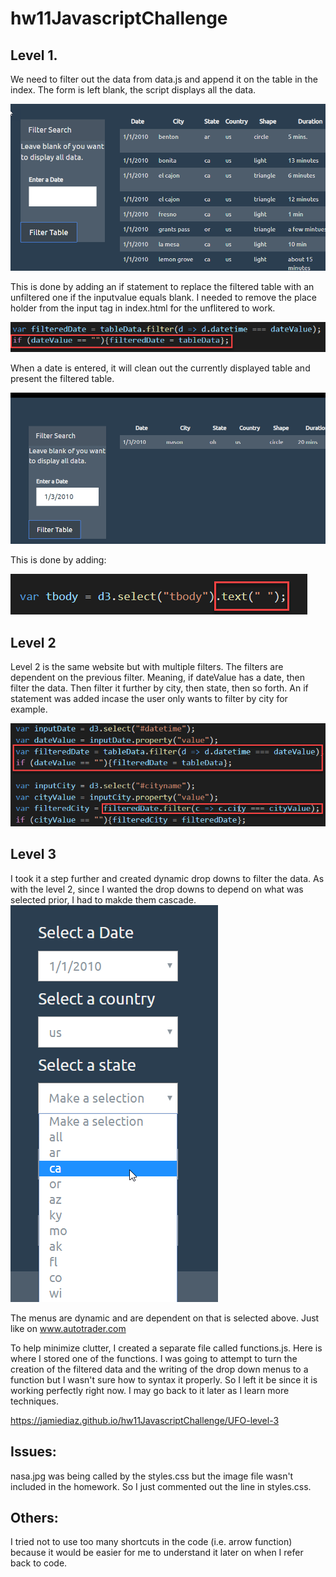# hw11JavascriptChallenge

## Level 1.  

We need to filter out the data from data.js and append it on the table in the index.  The form is left blank, the script displays all the data. 

![](UFO-level-1/static/images/no_filter.png)

This is done by adding an if statement to replace the filtered table with an unfiltered one if the inputvalue equals blank. 
I needed to remove the place holder from the input tag in index.html for the unflitered to work. 

![](UFO-level-1/static/images/clear_filter.png)

When a date is entered, it will clean out the currently displayed table and present the filtered table. 

![](UFO-level-1/static/images/filtered.png)

This is done by adding:  

![](UFO-level-1/static/images/clear.png)


## Level 2

Level 2 is the same website but with multiple filters.  The filters are dependent on the previous filter.  Meaning, if dateValue has a date, then filter the data.  Then filter it further by city, then state, then so forth.  An if statement was added incase the user only wants to filter by city for example.  

![](UFO-level-2/static/images/filter_a_filter.png)

## Level 3

I took it a step further and created dynamic drop downs to filter the data.  As with the level 2, since I wanted the drop downs to depend on what was selected prior, I had to makde them cascade.  
![](UFO-level-3/static/images/dropdown.png)

The menus are dynamic and are dependent on that is selected above.  Just like on www.autotrader.com 

To help minimize clutter, I created a separate file called functions.js.  Here is where I stored one of the functions.  I was going to attempt to turn the creation of the filtered data and the writing of the drop down menus to a function but I wasn't sure how to syntax it properly.  So I left it be since it is working perfectly right now.  I may go back to it later as I learn more techniques. 

https://jamiediaz.github.io/hw11JavascriptChallenge/UFO-level-3

## Issues: 
nasa.jpg was being called by the styles.css but the image file wasn't included in the homework.  So I just commented out the line in styles.css.  

## Others:

I tried not to use too many shortcuts in the code (i.e. arrow function) because it would be easier for me to understand it later on when I refer back to code.  
